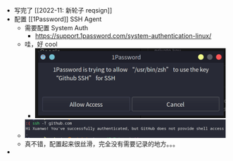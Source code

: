- 写完了 [[2022-11: 新轮子 reqsign]]
- 配置 [[1Password]] SSH Agent
	- 需要配置 System Auth
		- https://support.1password.com/system-authentication-linux/
	- 哇，好 cool
		- ![image.png](../assets/image_1647668326651_0.png)
	- ![image.png](../assets/image_1647668335147_0.png)
	- 真不错，配置起来很丝滑，完全没有需要记录的地方。。。
-